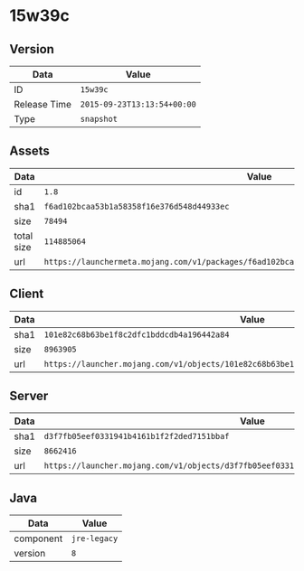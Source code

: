 # 15w39c

## Version

|**Data**        | **Value**                 |
|----------------|-------------------------|
| ID   | ```15w39c```   |
| Release Time   | ```2015-09-23T13:13:54+00:00```   |
| Type   | ```snapshot```   |

## Assets

|**Data**        | **Value**                 |
|----------------|-------------------------|
| id   | ```1.8```   |
| sha1   | ```f6ad102bcaa53b1a58358f16e376d548d44933ec```   |
| size   | ```78494```   |
| total size  | ```114885064```  |
| url       | ```https://launchermeta.mojang.com/v1/packages/f6ad102bcaa53b1a58358f16e376d548d44933ec/1.8.json``` |

## Client

|**Data**        | **Value**                 |
|----------------|-------------------------|
| sha1   | ```101e82c68b63be1f8c2dfc1bddcdb4a196442a84```   |
| size   | ```8963905```   |
| url       | ```https://launcher.mojang.com/v1/objects/101e82c68b63be1f8c2dfc1bddcdb4a196442a84/client.jar``` |

## Server

|**Data**        | **Value**                 |
|----------------|-------------------------|
| sha1   | ```d3f7fb05eef0331941b4161b1f2f2ded7151bbaf```   |
| size   | ```8662416```   |
| url       | ```https://launcher.mojang.com/v1/objects/d3f7fb05eef0331941b4161b1f2f2ded7151bbaf/server.jar``` |

## Java

|**Data**        | **Value**                 |
|----------------|-------------------------|
| component   | ```jre-legacy```   |
| version   | ```8```   |